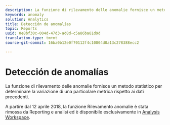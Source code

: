 ```yaml
---
description: La funzione di rilevamento delle anomalie fornisce un metodo statistico per determinare la variazione di una particolare metrica rispetto ai dati precedenti.
keywords: anomaly
solution: Analytics
title: Detección de anomalías
topic: Reports
uuid: 0e8bf30c-004d-47d3-ad8d-c5a86ba81d9d
translation-type: tm+mt
source-git-commit: 16ba0b12e0f70112f4c10804d0a13c278388ecc2

---
```



# Detección de anomalías

La funzione di rilevamento delle anomalie fornisce un metodo statistico per determinare la variazione di una particolare metrica rispetto ai dati precedenti.

A partire dal 12 aprile 2018, la funzione Rilevamento anomalie è stata rimossa da Reporting e analisi ed è disponibile esclusivamente in [Analysis Workspace](https://marketing.adobe.com/resources/help/en_US/analytics/analysis-workspace/virtual-analyst.html).
